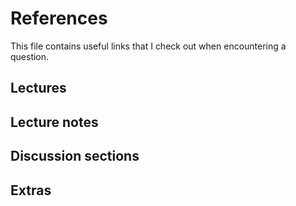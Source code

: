 # References

This file contains useful links that I check out when encountering a question.



## Lectures



## Lecture notes



## Discussion sections



## Extras

